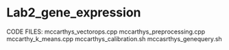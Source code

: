 # Lab2_gene_expression

CODE FILES:
mccarthys_vectorops.cpp
mccarthys_preprocessing.cpp
mccarthy_k_means.cpp
mccarthys_calibration.sh
mccasrthys_genequery.sh
